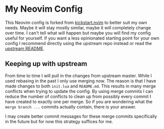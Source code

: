 # My Neovim Config
This Neovim config is forked from [kickstart.nvim](https://github.com/nvim-lua/kickstart.nvim) to better suit my own needs.
Maybe it will stay mostly similar, maybe it will completely change over time.
I can't tell what will happen but maybe you will find my config useful for yourself.
If you want a less opinionated starting point for your own config I recommend directly using
the upstream repo instead or read the [upstream README](README_UPSTREAM.md).

## Keeping up with upstream
From time to time I will pull in the changes from upstream master. While I used rebasing in the past
I only use merging now. The reason is that I have made changes to both `init.lua` and `README.md`.
This results in many merge conflicts when trying to update the config.
By using merge commits I can reduce the number of conflicts to clean up from possibly every commit I have created to
exactly one per merge. So if you are wondering what the `merge branch ...` commits actually contain, there is your answer.

I may create better commit messages for these merge commits specifically in the future but for now this strategy suffices for me.
